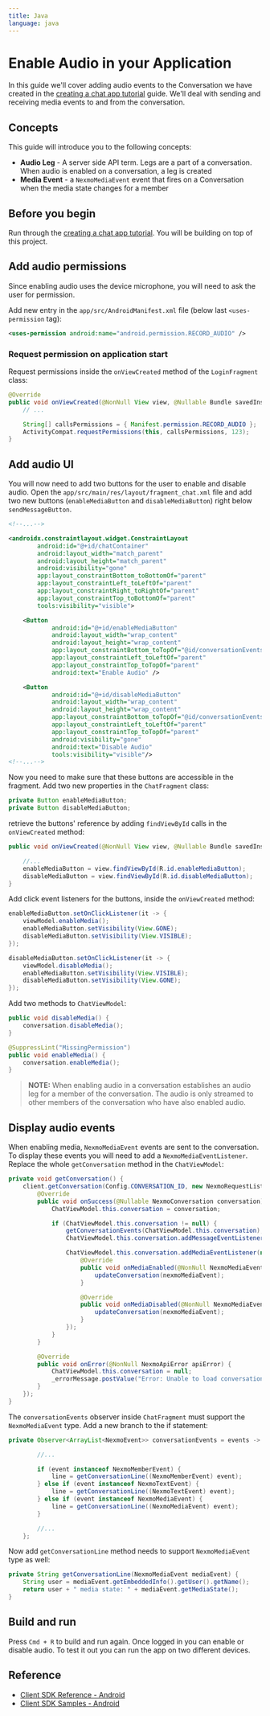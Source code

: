 ```yaml
---
title: Java
language: java
---
```


# Enable Audio in your Application

In this guide we'll cover adding audio events to the Conversation we have created in the [creating a chat app tutorial](/client-sdk/tutorials/in-app-messaging/introduction/java) guide. We'll deal with sending and receiving media events to and from the conversation.

## Concepts

This guide will introduce you to the following concepts:

- **Audio Leg** - A server side API term. Legs are a part of a conversation. When audio is enabled on a conversation, a leg is created
- **Media Event** - a `NexmoMediaEvent` event that fires on a Conversation when the media state changes for a member

## Before you begin

Run through the [creating a chat app tutorial](/client-sdk/tutorials/in-app-messaging/introduction/java). You will be building on top of this project.

## Add audio permissions

Since enabling audio uses the device microphone, you will need to ask the user for permission. 

Add new entry in the `app/src/AndroidManifest.xml` file (below last `<uses-permission` tag):

```xml
<uses-permission android:name="android.permission.RECORD_AUDIO" />
```

### Request permission on application start

Request permissions inside the `onViewCreated` method of the `LoginFragment` class:

``` java
@Override
public void onViewCreated(@NonNull View view, @Nullable Bundle savedInstanceState) {
    // ...

    String[] callsPermissions = { Manifest.permission.RECORD_AUDIO };
    ActivityCompat.requestPermissions(this, callsPermissions, 123);
}
```

## Add audio UI

You will now need to add two buttons for the user to enable and disable audio. Open the `app/src/main/res/layout/fragment_chat.xml` file and add two new buttons (`enableMediaButton` and `disableMediaButton`) right below `sendMessageButton`. 

``` xml
<!--...-->

<androidx.constraintlayout.widget.ConstraintLayout
        android:id="@+id/chatContainer"
        android:layout_width="match_parent"
        android:layout_height="match_parent"
        android:visibility="gone"
        app:layout_constraintBottom_toBottomOf="parent"
        app:layout_constraintLeft_toLeftOf="parent"
        app:layout_constraintRight_toRightOf="parent"
        app:layout_constraintTop_toBottomOf="parent"
        tools:visibility="visible">

    <Button
            android:id="@+id/enableMediaButton"
            android:layout_width="wrap_content"
            android:layout_height="wrap_content"
            app:layout_constraintBottom_toTopOf="@id/conversationEventsScrollView"
            app:layout_constraintLeft_toLeftOf="parent"
            app:layout_constraintTop_toTopOf="parent"
            android:text="Enable Audio" />

    <Button
            android:id="@+id/disableMediaButton"
            android:layout_width="wrap_content"
            android:layout_height="wrap_content"
            app:layout_constraintBottom_toTopOf="@id/conversationEventsScrollView"
            app:layout_constraintLeft_toLeftOf="parent"
            app:layout_constraintTop_toTopOf="parent"
            android:visibility="gone"
            android:text="Disable Audio"
            tools:visibility="visible"/>
<!--...-->
```

Now you need to make sure that these buttons are accessible in the fragment. Add two new properties in the `ChatFragment` class:

```java
private Button enableMediaButton;
private Button disableMediaButton;
```

retrieve the buttons' reference by adding `findViewById` calls in the `onViewCreated` method:

```java
public void onViewCreated(@NonNull View view, @Nullable Bundle savedInstanceState) {

    //...
    enableMediaButton = view.findViewById(R.id.enableMediaButton);
    disableMediaButton = view.findViewById(R.id.disableMediaButton);
}
```

Add click event listeners for the buttons, inside the `onViewCreated` method:

```java
enableMediaButton.setOnClickListener(it -> {
    viewModel.enableMedia();
    enableMediaButton.setVisibility(View.GONE);
    disableMediaButton.setVisibility(View.VISIBLE);
});

disableMediaButton.setOnClickListener(it -> {
    viewModel.disableMedia();
    enableMediaButton.setVisibility(View.VISIBLE);
    disableMediaButton.setVisibility(View.GONE);
});
```

Add two methods to `ChatViewModel`:

```java
public void disableMedia() {
    conversation.disableMedia();
}

@SuppressLint("MissingPermission")
public void enableMedia() {
    conversation.enableMedia();
}
```

> **NOTE:** When enabling audio in a conversation establishes an audio leg for a member of the conversation. The audio is only streamed to other members of the conversation who have also enabled audio.

## Display audio events

When enabling media, `NexmoMediaEvent` events are sent to the conversation. To display these events you will need to add a `NexmoMediaEventListener`. Replace the whole `getConversation` method in the `ChatViewModel`:

```java
private void getConversation() {
    client.getConversation(Config.CONVERSATION_ID, new NexmoRequestListener<NexmoConversation>() {
        @Override
        public void onSuccess(@Nullable NexmoConversation conversation) {
            ChatViewModel.this.conversation = conversation;

            if (ChatViewModel.this.conversation != null) {
                getConversationEvents(ChatViewModel.this.conversation);
                ChatViewModel.this.conversation.addMessageEventListener(messageListener);

                ChatViewModel.this.conversation.addMediaEventListener(new NexmoMediaEventListener() {
                    @Override
                    public void onMediaEnabled(@NonNull NexmoMediaEvent nexmoMediaEvent) {
                        updateConversation(nexmoMediaEvent);
                    }

                    @Override
                    public void onMediaDisabled(@NonNull NexmoMediaEvent nexmoMediaEvent) {
                        updateConversation(nexmoMediaEvent);
                    }
                });
            }
        }

        @Override
        public void onError(@NonNull NexmoApiError apiError) {
            ChatViewModel.this.conversation = null;
            _errorMessage.postValue("Error: Unable to load conversation " + apiError.getMessage());
        }
    });
}
```

The `conversationEvents` observer inside `ChatFragment` must support the `NexmoMediaEvent` type. Add a new branch to the if statement:

```java
private Observer<ArrayList<NexmoEvent>> conversationEvents = events -> {

        //...

        if (event instanceof NexmoMemberEvent) {
            line = getConversationLine((NexmoMemberEvent) event);
        } else if (event instanceof NexmoTextEvent) {
            line = getConversationLine((NexmoTextEvent) event);
        } else if (event instanceof NexmoMediaEvent) {
            line = getConversationLine((NexmoMediaEvent) event);
        }

        //...
    };
```

Now add `getConversationLine` method needs to support `NexmoMediaEvent` type as well:

```java
private String getConversationLine(NexmoMediaEvent mediaEvent) {
    String user = mediaEvent.getEmbeddedInfo().getUser().getName();
    return user + " media state: " + mediaEvent.getMediaState();
}
```

## Build and run

Press `Cmd + R` to build and run again. Once logged in you can enable or disable audio. To test it out you can run the app on two different devices.

## Reference

* [Client SDK Reference - Android](/sdk/client-sdk/android)
* [Client SDK Samples - Android](https://github.com/nexmo-community/client-sdk-android-samples)